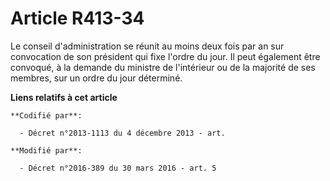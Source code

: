 # Article R413-34

Le conseil d'administration se réunit au moins deux fois par an sur convocation de son président qui fixe l'ordre du jour. Il
peut également être convoqué, à la demande du ministre de l'intérieur ou de la majorité de ses membres, sur un ordre du jour
déterminé.

**Liens relatifs à cet article**

	**Codifié par**:

	  - Décret n°2013-1113 du 4 décembre 2013 - art.

	**Modifié par**:

	  - Décret n°2016-389 du 30 mars 2016 - art. 5
